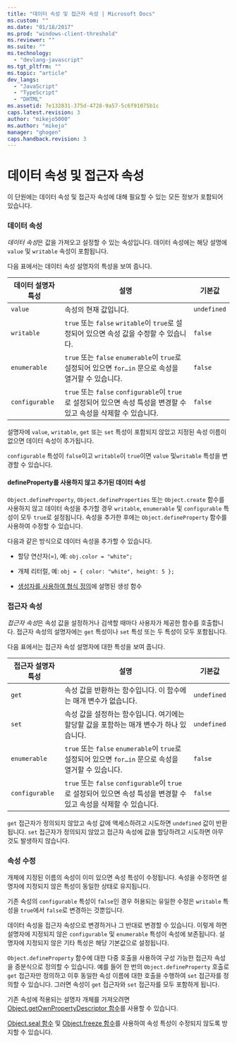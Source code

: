 ```yaml
---
title: "데이터 속성 및 접근자 속성 | Microsoft Docs"
ms.custom: ""
ms.date: "01/18/2017"
ms.prod: "windows-client-threshold"
ms.reviewer: ""
ms.suite: ""
ms.technology: 
  - "devlang-javascript"
ms.tgt_pltfrm: ""
ms.topic: "article"
dev_langs: 
  - "JavaScript"
  - "TypeScript"
  - "DHTML"
ms.assetid: 7e132831-375d-4728-9a57-5c6f91075b1c
caps.latest.revision: 3
author: "mikejo5000"
ms.author: "mikejo"
manager: "ghogen"
caps.handback.revision: 3
---
```

# 데이터 속성 및 접근자 속성
이 단원에는 데이터 속성 및 접근자 속성에 대해 필요할 수 있는 모든 정보가 포함되어 있습니다.  
  
### 데이터 속성  
 *데이터 속성*은 값을 가져오고 설정할 수 있는 속성입니다.  데이터 속성에는 해당 설명에 `value` 및 `writable` 속성이 포함됩니다.  
  
 다음 표에서는 데이터 속성 설명자의 특성을 보여 줍니다.  
  
|데이터 설명자 특성|설명|기본값|  
|----------------|--------|---------|  
|`value`|속성의 현재 값입니다.|`undefined`|  
|`writable`|`true` 또는 `false` `writable`이 `true`로 설정되어 있으면 속성 값을 수정할 수 있습니다.|`false`|  
|`enumerable`|`true` 또는 `false` `enumerable`이 `true`로 설정되어 있으면 `for…in` 문으로 속성을 열거할 수 있습니다.|`false`|  
|`configurable`|`true` 또는 `false` `configurable`이 `true`로 설정되어 있으면 속성 특성을 변경할 수 있고 속성을 삭제할 수 있습니다.|`false`|  
  
 설명자에 `value`, `writable`, `get` 또는 `set` 특성이 포함되지 않았고 지정된 속성 이름이 없으면 데이터 속성이 추가됩니다.  
  
 `configurable` 특성이 `false`이고 `writable`이 `true`이면 `value` 및`writable` 특성을 변경할 수 있습니다.  
  
#### defineProperty를 사용하지 않고 추가된 데이터 속성  
 `Object.defineProperty`, `Object.defineProperties` 또는 `Object.create` 함수를 사용하지 않고 데이터 속성을 추가할 경우 `writable`, `enumerable` 및 `configurable` 특성이 모두 `true`로 설정됩니다.  속성을 추가한 후에는 `Object.defineProperty` 함수를 사용하여 수정할 수 있습니다.  
  
 다음과 같은 방식으로 데이터 속성을 추가할 수 있습니다.  
  
-   할당 연산자\(\=\), 예: `obj.color = "white";`  
  
-   개체 리터럴, 예: `obj = { color: "white", height: 5 };`  
  
-   [생성자를 사용하여 형식 정의](../../javascript/advanced/using-constructors-to-define-types.md)에 설명된 생성 함수  
  
### 접근자 속성  
 *접근자 속성*은 속성 값을 설정하거나 검색할 때마다 사용자가 제공한 함수를 호출합니다.  접근자 속성의 설명자에는 `get` 특성이나 `set` 특성 또는 두 특성이 모두 포함됩니다.  
  
 다음 표에서는 접근자 속성 설명자에 대한 특성을 보여 줍니다.  
  
|접근자 설명자 특성|설명|기본값|  
|----------------|--------|---------|  
|`get`|속성 값을 반환하는 함수입니다.  이 함수에는 매개 변수가 없습니다.|`undefined`|  
|`set`|속성 값을 설정하는 함수입니다.  여기에는 할당할 값을 포함하는 매개 변수가 하나 있습니다.|`undefined`|  
|`enumerable`|`true` 또는 `false` `enumerable`이 `true`로 설정되어 있으면 `for…in` 문으로 속성을 열거할 수 있습니다.|`false`|  
|`configurable`|`true` 또는 `false` `configurable`이 `true`로 설정되어 있으면 속성 특성을 변경할 수 있고 속성을 삭제할 수 있습니다.|`false`|  
  
 `get` 접근자가 정의되지 않았고 속성 값에 액세스하려고 시도하면 `undefined` 값이 반환됩니다.  `set` 접근자가 정의되지 않았고 접근자 속성에 값을 할당하려고 시도하면 아무 것도 발생하지 않습니다.  
  
### 속성 수정  
 개체에 지정된 이름의 속성이 이미 있으면 속성 특성이 수정됩니다.  속성을 수정하면 설명자에 지정되지 않은 특성이 동일한 상태로 유지됩니다.  
  
 기존 속성의 `configurable` 특성이 `false`인 경우 허용되는 유일한 수정은 `writable` 특성을 `true`에서 `false`로 변경하는 것뿐입니다.  
  
 데이터 속성을 접근자 속성으로 변경하거나 그 반대로 변경할 수 있습니다.  이렇게 하면 설명자에 지정되지 않은 `configurable` 및 `enumerable` 특성이 속성에 보존됩니다.  설명자에 지정되지 않은 기타 특성은 해당 기본값으로 설정됩니다.  
  
 `Object.defineProperty` 함수에 대한 다중 호출을 사용하여 구성 가능한 접근자 속성을 증분식으로 정의할 수 있습니다.  예를 들어 한 번의 `Object.defineProperty` 호출로 `get` 접근자만 정의하고  이후 동일한 속성 이름에 대한 호출을 수행하여 `set` 접근자를 정의할 수 있습니다.  그러면 속성이 `get` 접근자와 `set` 접근자를 모두 포함하게 됩니다.  
  
 기존 속성에 적용되는 설명자 개체를 가져오려면 [Object.getOwnPropertyDescriptor 함수](../../javascript/reference/object-getownpropertydescriptor-function-javascript.md)를 사용할 수 있습니다.  
  
 [Object.seal 함수](../../javascript/reference/object-seal-function-javascript.md) 및 [Object.freeze 함수](../../javascript/reference/object-freeze-function-javascript.md)를 사용하여 속성 특성이 수정되지 않도록 방지할 수 있습니다.